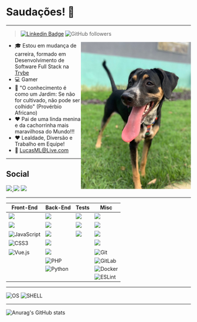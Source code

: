 <!--
**LucasMLara/LucasMLara** is a ✨ _special_ ✨ repository because its `README.md` (this file) appears on your GitHub profile.

Here are some ideas to get you started:


- 🔭 I’m currently working on ...
- 🌱 I’m currently learning ...
- 👯 I’m looking to collaborate on ...
- 🤔 I’m looking for help with ...
- 💬 Ask me about ...
- 📫 How to reach me: ...
- 😄 Pronouns: ...
- ⚡ Fun fact: ...
<p display="flex">
  <img height="400" width="600" src="https://media.giphy.com/media/26tn33aiTi1jkl6H6/giphy.gif"/>
</p>

-->

# Saudações!  👋

________________________________________________________________

>[![Linkedin Badge](https://img.shields.io/badge/-LinkedIn-blue?style=flat-square&logo=Linkedin&logoColor=white&link=https://www.linkedin.com/in/gabrielmirandab/)](https://www.linkedin.com/in/lucasmlara/) ![GitHub followers](https://img.shields.io/github/followers/LucasMLara?style=social)
<img height="400" width="300" src="pet.jpeg" align="right">


- :mortar_board: Estou em mudança de carreira, formado em Desenvolvimento de Software Full Stack na <a href="https://www.betrybe.com/formacao" rel="nofollow">Trybe</a>
- :computer: Gamer
- :telescope: "O conhecimento é como um Jardim: Se não for cultivado, não pode ser colhido" (Provérbio 
Africano)
- :hearts: Pai de uma linda menina e da cachorrinha mais maravilhosa do Mundo!!! 
- :hearts: Lealdade, Diversão e Trabalho em Equipe! 
- :e-mail: LucasML@Live.com
____________

## Social
<a href="https://www.instagram.com/lucas.m.lara/" rel="nofollow"> <img src="https://camo.githubusercontent.com/5c3f3164b340475c38f1ec3d8c6d0c6e8656fbccac25d06cfb86477079b88638/68747470733a2f2f696d672e736869656c64732e696f2f62616467652f696e7374616772616d2d2532334534343035462e7376673f267374796c653d666f722d7468652d6261646765266c6f676f3d696e7374616772616d266c6f676f436f6c6f723d7768697465" data-canonical-src="https://img.shields.io/badge/instagram-%23E4405F.svg?&amp;style=for-the-badge&amp;logo=instagram&amp;logoColor=white" style="max-width:100%;"> </a>
<a href="https://www.twitch.tv/lucasmlara" rel="follow"><img src="https://img.shields.io/badge/Twitch-9146FF?style=for-the-badge&logo=twitch&logoColor=white" /></a>
<a href="https://steamcommunity.com//profiles/76561198056762672" target="_blank">
<img src="https://camo.githubusercontent.com/487b3e68805b5ef171b3aaf9d12151bdd52f16b33a0b975d2306800e8381a6c0/68747470733a2f2f696d672e736869656c64732e696f2f62616467652f537465616d2d2532333030303030302e7376673f267374796c653d666f722d7468652d6261646765266c6f676f3d737465616d266c6f676f436f6c6f723d7768697465" data-canonical-src="https://img.shields.io/badge/Steam-%23000000.svg?&amp;style=for-the-badge&amp;logo=steam&amp;logoColor=white" style="max-width:100%;">
 </a>
 
 

---
| Front-End | Back-End | Tests | Misc |
| ------ | ------ | ------ | ------ |
| <img src="https://img.shields.io/badge/React-20232A?style=for-the-badge&logo=react&logoColor=61DAFB" /> | <img src="https://img.shields.io/badge/MySQL-00000F?style=for-the-badge&logo=mysql&logoColor=white"> | <img src="https://img.shields.io/badge/Mocha-8D6748?style=for-the-badge&logo=Mocha&logoColor=white"> | <img src="https://img.shields.io/badge/Visual_Studio_Code-0078D4?style=for-the-badge&logo=visual%20studio%20code&logoColor=white"> |
| <img src="https://img.shields.io/badge/Redux-593D88?style=for-the-badge&logo=redux&logoColor=white" /> | <img src="https://img.shields.io/badge/MongoDB-4EA94B?style=for-the-badge&logo=mongodb&logoColor=white"> | <img src="https://img.shields.io/badge/chai-A30701?style=for-the-badge&logo=chai&logoColor=white"> | <img src="https://img.shields.io/badge/Heroku-430098?style=for-the-badge&logo=heroku&logoColor=white"> |
| ![JavaScript](https://img.shields.io/badge/JavaScript-323330?style=for-the-badge&logo=javascript&logoColor=F7DF1E)  | <img src="https://img.shields.io/badge/Node.js-339933?style=for-the-badge&logo=nodedotjs&logoColor=white"> | <img src="https://img.shields.io/badge/Jest-C21325?style=for-the-badge&logo=jest&logoColor=white"> | <img src="https://img.shields.io/badge/JWT-000000?style=for-the-badge&logo=JSON%20web%20tokens&logoColor=white"> 
| ![CSS3](https://img.shields.io/badge/CSS3-1572B6?style=for-the-badge&logo=css3&logoColor=white)  | <img src="https://img.shields.io/badge/Express.js-000000?style=for-the-badge&logo=express&logoColor=white"> |  | <img src="https://img.shields.io/badge/Socket.io-010101?&style=for-the-badge&logo=Socket.io&logoColor=white"> |
| ![Vue.js](https://img.shields.io/badge/vuejs-%2335495e.svg?style=for-the-badge&logo=vuedotjs&logoColor=%234FC08D)  | <img src="https://img.shields.io/badge/sequelize-52B0E7?style=for-the-badge&logo=sequelize&logoColor=white"> |  | ![Git](https://img.shields.io/badge/git-%23F05033.svg?style=for-the-badge&logo=git&logoColor=white)
|   | ![PHP](https://img.shields.io/badge/php-%23777BB4.svg?style=for-the-badge&logo=php&logoColor=white)  |  | ![GitLab](https://img.shields.io/badge/gitlab-%23181717.svg?style=for-the-badge&logo=gitlab&logoColor=white)
|   | ![Python](https://img.shields.io/badge/python-3670A0?style=for-the-badge&logo=python&logoColor=ffdd54) |  | ![Docker](https://img.shields.io/badge/docker-%230db7ed.svg?style=for-the-badge&logo=docker&logoColor=white)
| | | | ![ESLint](https://img.shields.io/badge/ESLint-4B3263?style=for-the-badge&logo=eslint&logoColor=white)


---
![OS](https://img.shields.io/badge/Ubuntu-E95420?style=for-the-badge&logo=ubuntu&logoColor=white) ![SHELL](https://img.shields.io/badge/Shell_Script-121011?style=for-the-badge&logo=gnu-bash&logoColor=white) 

----

![Anurag's GitHub stats](https://github-readme-stats.vercel.app/api?username=LucasMLara&show_icons=true&theme=dark)
